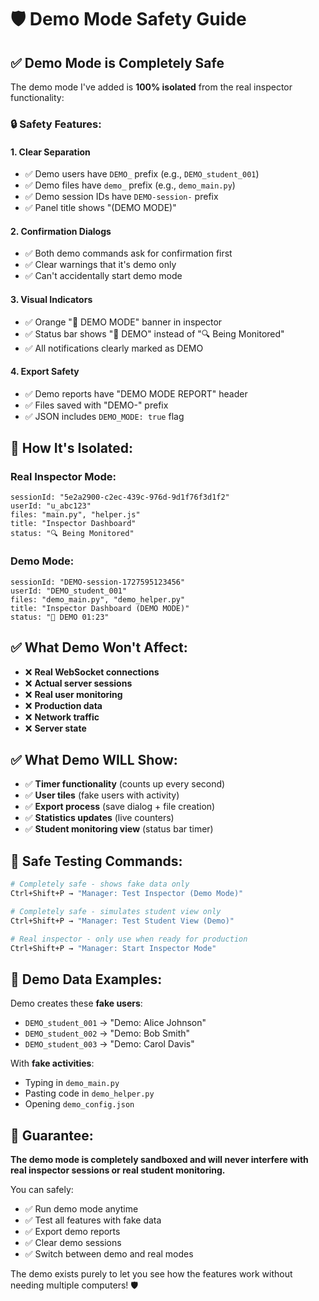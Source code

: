# 🛡️ Demo Mode Safety Guide

## ✅ **Demo Mode is Completely Safe**

The demo mode I've added is **100% isolated** from the real inspector functionality:

### 🔒 **Safety Features:**

#### **1. Clear Separation**
- ✅ Demo users have `DEMO_` prefix (e.g., `DEMO_student_001`)
- ✅ Demo files have `demo_` prefix (e.g., `demo_main.py`)
- ✅ Demo session IDs have `DEMO-session-` prefix
- ✅ Panel title shows "(DEMO MODE)"

#### **2. Confirmation Dialogs**
- ✅ Both demo commands ask for confirmation first
- ✅ Clear warnings that it's demo only
- ✅ Can't accidentally start demo mode

#### **3. Visual Indicators**
- ✅ Orange "🧪 DEMO MODE" banner in inspector
- ✅ Status bar shows "🧪 DEMO" instead of "🔍 Being Monitored"
- ✅ All notifications clearly marked as DEMO

#### **4. Export Safety**
- ✅ Demo reports have "DEMO MODE REPORT" header
- ✅ Files saved with "DEMO-" prefix
- ✅ JSON includes `DEMO_MODE: true` flag

## 🎯 **How It's Isolated:**

### **Real Inspector Mode:**
```
sessionId: "5e2a2900-c2ec-439c-976d-9d1f76f3d1f2"
userId: "u_abc123"
files: "main.py", "helper.js"
title: "Inspector Dashboard"
status: "🔍 Being Monitored"
```

### **Demo Mode:**
```
sessionId: "DEMO-session-1727595123456"
userId: "DEMO_student_001"
files: "demo_main.py", "demo_helper.py"
title: "Inspector Dashboard (DEMO MODE)"
status: "🧪 DEMO 01:23"
```

## ✅ **What Demo Won't Affect:**

- ❌ **Real WebSocket connections**
- ❌ **Actual server sessions**
- ❌ **Real user monitoring**
- ❌ **Production data**
- ❌ **Network traffic**
- ❌ **Server state**

## ✅ **What Demo WILL Show:**

- ✅ **Timer functionality** (counts up every second)
- ✅ **User tiles** (fake users with activity)
- ✅ **Export process** (save dialog + file creation)
- ✅ **Statistics updates** (live counters)
- ✅ **Student monitoring view** (status bar timer)

## 🚀 **Safe Testing Commands:**

```bash
# Completely safe - shows fake data only
Ctrl+Shift+P → "Manager: Test Inspector (Demo Mode)"

# Completely safe - simulates student view only  
Ctrl+Shift+P → "Manager: Test Student View (Demo)"

# Real inspector - only use when ready for production
Ctrl+Shift+P → "Manager: Start Inspector Mode"
```

## 🧪 **Demo Data Examples:**

Demo creates these **fake users**:
- `DEMO_student_001` → "Demo: Alice Johnson"
- `DEMO_student_002` → "Demo: Bob Smith"  
- `DEMO_student_003` → "Demo: Carol Davis"

With **fake activities**:
- Typing in `demo_main.py`
- Pasting code in `demo_helper.py`
- Opening `demo_config.json`

## 🎯 **Guarantee:**

**The demo mode is completely sandboxed and will never interfere with real inspector sessions or real student monitoring.** 

You can safely:
- ✅ Run demo mode anytime
- ✅ Test all features with fake data
- ✅ Export demo reports
- ✅ Clear demo sessions
- ✅ Switch between demo and real modes

The demo exists purely to let you see how the features work without needing multiple computers! 🛡️